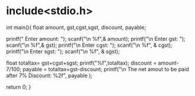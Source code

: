 # include<stdio.h>

int main(){
float amount, gst,cgst,sgst, discount, payable;

printf(" Enter amount:  ");
scanf("\n %f",& amount);
printf("\n Enter gst: ");
scanf("\n %f",& gst);
printf("\n Enter cgst: ");
scanf("\n %f", & cgst);
printf("\n Enter sgst: ");
scanf("\n %f", & sgst);

 float totaltax= gst+cgst+sgst;
 printf("%f",totaltax);
  discount = amount-7/100;
  payable = totaltax+gst-discount;
 printf("\n The net amout to be paid after 7% Discount: %2f", payable );
 
return 0;
}
